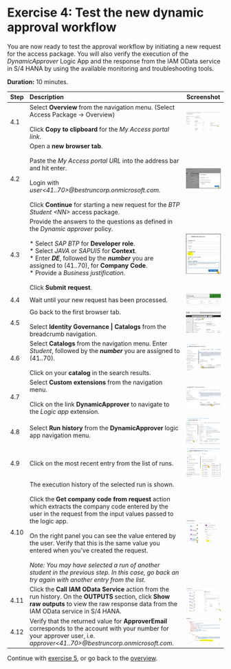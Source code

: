 # Exercise 4: Test the new dynamic approval workflow
You are now ready to test the approval workflow by initiating a new request for the access package. You will also verify the execution of the *DynamicApprover* Logic App and the response from
the IAM OData service in S/4 HANA by using the available monitoring and troubleshooting tools.  

**Duration:** 10 minutes.

| Step   | Description     | Screenshot          |
| :----- | :-------------- | :-----------------: |
| 4.1    |Select **Overview** from the navigation menu. (Select Access Package -> Overview) <br><br>Click **Copy to clipboard** for the *My Access portal link*.|<a href="./img/4-1.jpg" target="_blank"><img src="./img/4-1.jpg" width="250"/></a>|
| 4.2    |Open a **new browser tab**.<br><br>Paste the *My Access portal URL* into the address bar and hit enter.<br><br>Login with *user\<41..70\>@bestruncorp.onmicrosoft.com.*<br><br>Click **Continue** for starting a new request for the *BTP Student \<NN\>* access package.|<a href="./img/4-2.jpg" target="_blank"><img src="./img/4-2.jpg" width="250"/></a>|
| 4.3    |Provide the answers to the questions as defined in the *Dynamic approver* policy.<br><br>* Select *SAP BTP* for **Developer role**.<br>* Select *JAVA* or *SAPUI5* for **Context**.<br>* Enter ***DE***, followed by the ***number*** you are assigned to (41..70), for **Company Code**.<br>* Provide a *Business justification*.<br><br>Click **Submit request**.|<a href="./img/4-3.jpg" target="_blank"><img src="./img/4-3.jpg" width="250"/></a>|
| 4.4    |Wait until your new request has been processed.|<a href="./img/4-4.jpg" target="_blank"><img src="./img/4-4.jpg" width="250"/></a>|
| 4.5    |Go back to the first browser tab.<br><br> Select **Identity Governance \| Catalogs** from the breadcrumb navigation.|<a href="./img/4-5.jpg" target="_blank"><img src="./img/4-5.jpg" width="250"/></a>|
| 4.6    |Select **Catalogs** from the navigation menu. Enter *Student*, followed by the ***number*** you are assigned to (41..70).<br><br>Click on your **catalog** in the search results.|<a href="./img/4-6.jpg" target="_blank"><img src="./img/4-6.jpg" width="250"/></a>|
| 4.7   |Select **Custom extensions** from the navigation menu.<br><br>Click on the link **DynamicApprover** to navigate to the *Logic app* extension.|<a href="./img/4-7.jpg" target="_blank"><img src="./img/4-7.jpg" width="250"/></a>|
| 4.8   |Select **Run history** from the **DynamicApprover** logic app navigation menu.|<a href="./img/4-8.jpg" target="_blank"><img src="./img/4-8.jpg" width="250"/></a>|
| 4.9   |Click on the most recent entry from the list of runs.|<a href="./img/4-9.jpg" target="_blank"><img src="./img/4-9.jpg" width="250"/></a>|
| 4.10   |The execution history of the selected run is shown.<br><br>Click the **Get company code from request** action which extracts the company code entered by the user in the request from the input values passed to the logic app.<br><br>On the right panel you can see the value entered by the user. Verify that this is the same value you entered when you've created the request.<br><br>*Note: You may have selected a run of another student in the previous step. In this case, go back an try again with another entry from the list.*|<a href="./img/4-10.jpg" target="_blank"><img src="./img/4-10.jpg" width="250"/></a>|
| 4.11   |Click the **Call IAM OData Service** action from the run history. On the **OUTPUTS** section, click **Show raw outputs** to view the raw response data from the IAM OData service in S/4 HANA.|<a href="./img/4-11.jpg" target="_blank"><img src="./img/4-11.jpg" width="250"/></a>|
| 4.12   |Verify that the returned value for **ApproverEmail** corresponds to the account with your number for your approver user, i.e. *approver\<41..70\>@bestruncorp.onmicrosoft.com*.|<a href="./img/4-12.jpg" target="_blank"><img src="./img/4-12.jpg" width="250"/></a>|

Continue with [exercise 5](../ex5/ex5.md), or go back to the [overview](../README.md).
